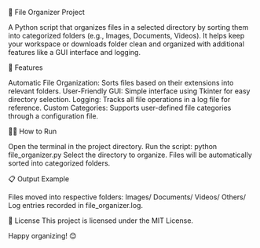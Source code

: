 📂 File Organizer Project

A Python script that organizes files in a selected directory by sorting them into categorized folders (e.g., Images, Documents, Videos). It helps keep your workspace or downloads folder clean and organized with additional features like a GUI interface and logging.

🚀 Features

Automatic File Organization: Sorts files based on their extensions into relevant folders.
User-Friendly GUI: Simple interface using Tkinter for easy directory selection.
Logging: Tracks all file operations in a log file for reference.
Custom Categories: Supports user-defined file categories through a configuration file.

🏃‍♂️ How to Run

Open the terminal in the project directory.
Run the script:
python file_organizer.py
Select the directory to organize.
Files will be automatically sorted into categorized folders.

📋 Output Example

Files moved into respective folders:
Images/
Documents/
Videos/
Others/
Log entries recorded in file_organizer.log.


📄 License
This project is licensed under the MIT License.

Happy organizing! 😊
